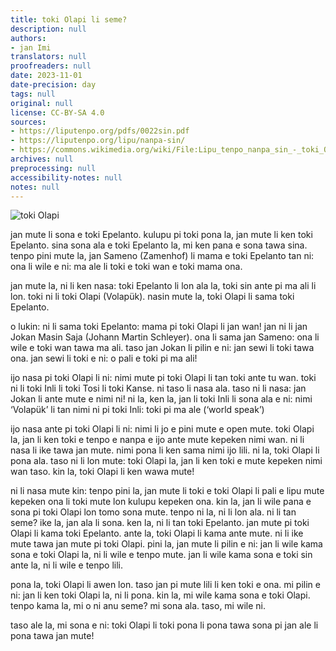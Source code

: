 ```yaml
---
title: toki Olapi li seme?
description: null
authors:
- jan Imi
translators: null
proofreaders: null
date: 2023-11-01
date-precision: day
tags: null
original: null
license: CC-BY-SA 4.0
sources:
- https://liputenpo.org/pdfs/0022sin.pdf
- https://liputenpo.org/lipu/nanpa-sin/
- https://commons.wikimedia.org/wiki/File:Lipu_tenpo_nanpa_sin_-_toki_Olapi.svg
archives: null
preprocessing: null
accessibility-notes: null
notes: null
---
```


![toki Olapi](https://upload.wikimedia.org/wikipedia/commons/1/17/Lipu_tenpo_nanpa_sin_-_toki_Olapi.svg)

jan mute li sona e toki Epelanto. kulupu pi toki pona la, jan mute li ken toki Epelanto. sina sona ala e toki Epelanto la, mi ken pana e sona tawa sina. tenpo pini mute la, jan Sameno (Zamenhof) li mama e toki Epelanto tan ni: ona li wile e ni: ma ale li toki e toki wan e toki mama ona.

jan mute la, ni li ken nasa: toki Epelanto li lon ala la, toki sin ante pi ma ali li lon. toki ni li toki Olapi (Volapük). nasin mute la, toki Olapi li sama toki Epelanto.

o lukin: ni li sama toki Epelanto: mama pi toki Olapi li jan wan! jan ni li jan Jokan Masin Saja (Johann Martin Schleyer). ona li sama jan Sameno: ona li wile e toki wan tawa ma ali. taso jan Jokan li pilin e ni: jan sewi li toki tawa ona. jan sewi li toki e ni: o pali e toki pi ma ali!

ijo nasa pi toki Olapi li ni: nimi mute pi toki Olapi li tan toki ante tu wan. toki ni li toki Inli li toki Tosi li toki Kanse. ni taso li nasa ala. taso ni li nasa: jan Jokan li ante mute e nimi ni! ni la, ken la, jan li toki Inli li sona ala e ni: nimi ‘Volapük’ li tan nimi ni pi toki Inli: toki pi ma ale (‘world speak’)

ijo nasa ante pi toki Olapi li ni: nimi li jo e pini mute e open mute. toki Olapi la, jan li ken toki e tenpo e nanpa e ijo ante mute kepeken nimi wan. ni li nasa li ike tawa jan mute. nimi pona li ken sama nimi ijo lili. ni la, toki Olapi li pona ala. taso ni li lon mute: toki Olapi la, jan li ken toki e mute kepeken nimi wan taso. kin la, toki Olapi li ken wawa mute!

ni li nasa mute kin: tenpo pini la, jan mute li toki e toki Olapi li pali e lipu mute kepeken ona li toki mute lon kulupu kepeken ona. kin la, jan li wile pana e sona pi toki Olapi lon tomo sona mute. tenpo ni la, ni li lon ala. ni li tan seme? ike la, jan ala li sona. ken la, ni li tan toki Epelanto. jan mute pi toki Olapi li kama toki Epelanto. ante la, toki Olapi li kama ante mute. ni li ike mute tawa jan mute pi toki Olapi. pini la, jan mute li pilin e ni: jan li wile kama sona e toki Olapi la, ni li wile e tenpo mute. jan li wile kama sona e toki sin ante la, ni li wile e tenpo lili.

pona la, toki Olapi li awen lon. taso jan pi mute lili li ken toki e ona. mi pilin e ni: jan li ken toki Olapi la, ni li pona. kin la, mi wile kama sona e toki Olapi. tenpo kama la, mi o ni anu seme? mi sona ala. taso, mi wile ni.

taso ale la, mi sona e ni: toki Olapi li toki pona li pona tawa sona pi jan ale li pona tawa jan mute!
